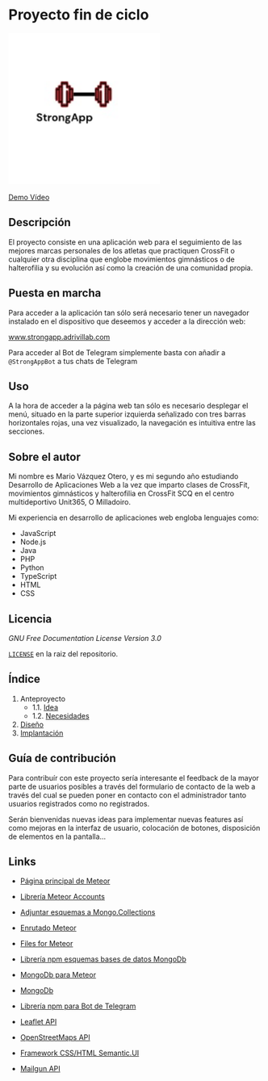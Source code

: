 # Proyecto fin de ciclo
<img src="doc/img/stronApp_icon.jpg" width="300px">

[Demo Vídeo](doc/video/StrongApp-demo.mp4)

## Descripción
El proyecto consiste en una aplicación web para el seguimiento de las mejores marcas personales de los atletas que practiquen CrossFit o cualquier otra disciplina que englobe movimientos gimnásticos o de halterofilia y su evolución así como la creación de una comunidad propia.

## Puesta en marcha

Para acceder a la aplicación tan sólo será necesario tener un navegador instalado en el dispositivo que deseemos y acceder a la dirección web:

www.strongapp.adrivillab.com

Para acceder al Bot de Telegram simplemente basta con añadir a ```@StrongAppBot``` a tus chats de Telegram

## Uso

A la hora de acceder a la página web tan sólo es necesario desplegar el menú, situado en la parte superior izquierda señalizado con tres barras horizontales rojas, una vez visualizado, la navegación es intuitiva entre las secciones.

## Sobre el autor

Mi nombre es Mario Vázquez Otero, y es mi segundo año estudiando Desarrollo de Aplicaciones Web a la vez que imparto clases de CrossFit, movimientos gimnásticos y halterofilia en CrossFit SCQ en el centro multideportivo Unit365, O Milladoiro.

Mi experiencia en desarrollo de aplicaciones web engloba lenguajes como:

- JavaScript
- Node.js
- Java
- PHP
- Python
- TypeScript
- HTML
- CSS


## Licencia
*GNU Free Documentation License Version 3.0*

[`LICENSE`](StrongApp/LICENSE) en la raiz del repositorio.

## Índice

1. Anteproyecto
    * 1.1. [Idea](doc/templates/1.1_idea.md)
    * 1.2. [Necesidades](doc/templates/1.2_necesidades.md)
2. [Diseño](doc/templates/2_diseño.md)
3. [Implantación](doc/templates/3_implantacion.md)


## Guía de contribución

Para contribuír con este proyecto sería interesante el feedback de la mayor parte de usuarios posibles a través del formulario de contacto de la web a través del cual se pueden poner en contacto con el administrador tanto usuarios registrados como no registrados.

Serán bienvenidas nuevas ideas para implementar nuevas features así como mejoras en la interfaz de usuario, colocación de botones, disposición de elementos en la pantalla...

## Links

- [Página principal de Meteor](https://www.meteor.com/)

- [Librería Meteor Accounts](https://guide.meteor.com/accounts.html)

- [Adjuntar esquemas a Mongo.Collections](https://github.com/Meteor-Community-Packages/meteor-collection2)

- [Enrutado Meteor](https://iron-meteor.github.io/iron-router/)

- [Files for Meteor](https://github.com/veliovgroup/Meteor-Files)

- [Librería npm esquemas bases de datos MongoDb](https://github.com/veliovgroup/Meteor-Files)

- [MongoDb para Meteor](https://docs.meteor.com/api/collections.html)

- [MongoDb](https://www.mongodb.com/home)

- [Librería npm para Bot de Telegram](https://www.npmjs.com/package/node-telegram-bot-api)

- [Leaflet API](https://leafletjs.com/)

- [OpenStreetMaps API](https://www.openstreetmap.org/#map=6/40.007/-2.488)

- [Framework CSS/HTML Semantic.UI](https://semantic-ui.com/)

- [Mailgun API](https://www.mailgun.com/es/)

